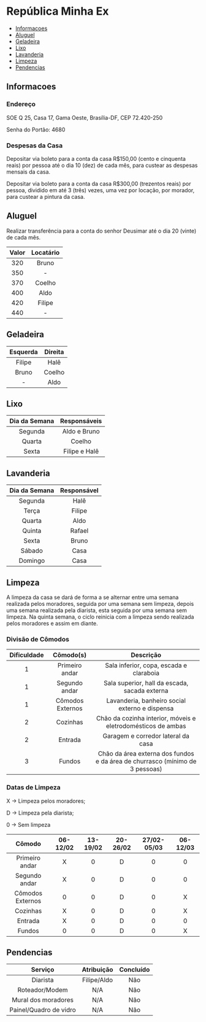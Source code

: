 # República Minha Ex

* [Informacoes](#informacoes)
* [Aluguel](#aluguel)
* [Geladeira](#geladeira)
* [Lixo](#lixo)
* [Lavanderia](#lavanderia)
* [Limpeza](#limpeza)
* [Pendencias](#pendencias)

## Informacoes

### Endereço
SOE Q 25, Casa 17, Gama Oeste, Brasília-DF, CEP 72.420-250

Senha do Portão: 4680

### Despesas da Casa

Depositar via boleto para a conta da casa R$150,00 (cento e cinquenta reais) por pessoa até o dia 10 (dez) de cada mês, para custear as despesas mensais da casa.

Depositar via boleto para a conta da casa R$300,00 (trezentos reais) por pessoa, dividido em até 3 (três) vezes, uma vez por locação, por morador, para custear a pintura da casa.

## Aluguel

Realizar transferência para a conta do senhor Deusimar até o dia 20 (vinte) de cada mês.

|Valor|Locatário|
|:-:|:-:|
|320|Bruno|
|350| - |
|370|Coelho|
|400|Aldo|
|420|Filipe|
|440| - |

## Geladeira

|Esquerda|Direita|
|:-:|:-:|
|Filipe|Halê|
|Bruno|Coelho|
|-|Aldo|

## Lixo

|Dia da Semana|Responsáveis|
|:-:|:-:|
|Segunda|Aldo e Bruno|
|Quarta|Coelho|
|Sexta|Filipe e Halê|

## Lavanderia

|Dia da Semana|Responsável|
|:-:|:-:|
|Segunda|Halê|
|Terça|Filipe|
|Quarta|Aldo|
|Quinta|Rafael|
|Sexta|Bruno|
|Sábado| Casa |
|Domingo| Casa |

## Limpeza

A limpeza da casa se dará de forma a se alternar entre uma semana realizada pelos moradores, seguida por uma semana sem limpeza, depois uma semana realizada pela diarista, esta seguida por uma semana sem limpeza. Na quinta semana, o ciclo reinicia com a limpeza sendo realizada pelos moradores e assim em diante.

### Divisão de Cômodos

|Dificuldade|Cômodo(s)|Descrição|
|:-:|:-:|:-:|
|1|Primeiro andar|Sala inferior, copa, escada e claraboia|
|1|Segundo andar|Sala superior, hall da escada, sacada externa|
|1|Cômodos Externos|Lavanderia, banheiro social externo e dispensa|
|2|Cozinhas|Chão da cozinha interior, móveis e eletrodomésticos de ambas|
|2|Entrada|Garagem e corredor lateral da casa|
|3|Fundos|Chão da área externa dos fundos e da área de churrasco (mínimo de 3 pessoas)|

### Datas de Limpeza

X -> Limpeza pelos moradores;

D -> Limpeza pela diarista;

0 -> Sem limpeza

|Cômodo|06-12/02|13-19/02|20-26/02|27/02-05/03|06-12/03|
|:-:|:-:|:-:|:-:|:-:|:-:|
|Primeiro andar|X|0|D|0|0|
|Segundo andar|X|0|D|0|0|
|Cômodos Externos|0|0|D|0|X|
|Cozinhas|X|0|D|0|X|
|Entrada|X|0|D|0|0|
|Fundos|0|0|D|0|X|

## Pendencias

|Serviço|Atribuição|Concluído|
|:-:|:-:|:-:|
|Diarista|Filipe/Aldo|Não|
|Roteador/Modem|N/A|Não|
|Mural dos moradores|N/A|Não|
|Painel/Quadro de vidro|N/A|Não|
